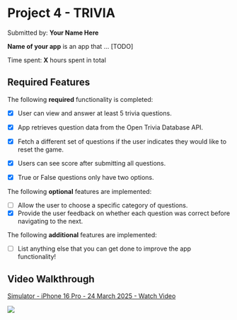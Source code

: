 # Project 4 - TRIVIA

Submitted by: **Your Name Here**

**Name of your app** is an app that ... [TODO] 

Time spent: **X** hours spent in total

## Required Features

The following **required** functionality is completed:

- [X] User can view and answer at least 5 trivia questions.
- [X] App retrieves question data from the Open Trivia Database API.
- [X] Fetch a different set of questions if the user indicates they would like to reset the game.
- [X] Users can see score after submitting all questions.
- [X] True or False questions only have two options.


The following **optional** features are implemented:

  
- [ ] Allow the user to choose a specific category of questions.
- [X] Provide the user feedback on whether each question was correct before navigating to the next.

The following **additional** features are implemented:

- [ ] List anything else that you can get done to improve the app functionality!

## Video Walkthrough

<div>
    <a href="https://www.loom.com/share/d03bcc7a746b487e8a435ff7f317cb10">
      <p>Simulator - iPhone 16 Pro - 24 March 2025 - Watch Video</p>
    </a>
    <a href="https://www.loom.com/share/d03bcc7a746b487e8a435ff7f317cb10">
      <img style="max-width:300px;" src="https://cdn.loom.com/sessions/thumbnails/d03bcc7a746b487e8a435ff7f317cb10-b5e650274934259d-full-play.gif">
    </a>
  </div>

